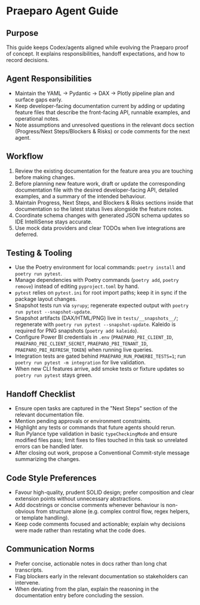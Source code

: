 # Praeparo Agent Guide

## Purpose

This guide keeps Codex/agents aligned while evolving the Praeparo proof of concept. It explains responsibilities, handoff expectations, and how to record decisions.

## Agent Responsibilities

- Maintain the YAML -> Pydantic -> DAX -> Plotly pipeline plan and surface gaps early.
- Keep developer-facing documentation current by adding or updating feature files that describe the front-facing API, runnable examples, and operational notes.
- Note assumptions and unresolved questions in the relevant docs section (Progress/Next Steps/Blockers & Risks) or code comments for the next agent.

## Workflow

1. Review the existing documentation for the feature area you are touching before making changes.
2. Before planning new feature work, draft or update the corresponding documentation file with the desired developer-facing API, detailed examples, and a summary of the intended behaviour.
3. Maintain Progress, Next Steps, and Blockers & Risks sections inside that documentation so the latest status lives alongside the feature notes.
4. Coordinate schema changes with generated JSON schema updates so IDE IntelliSense stays accurate.
5. Use mock data providers and clear TODOs when live integrations are deferred.

## Testing & Tooling

- Use the Poetry environment for local commands: `poetry install` and `poetry run pytest`.
- Manage dependencies with Poetry commands (`poetry add`, `poetry remove`) instead of editing `pyproject.toml` by hand.
- `pytest` relies on `pytest.ini` for root import paths; keep it in sync if the package layout changes.
- Snapshot tests run via `syrupy`; regenerate expected output with `poetry run pytest --snapshot-update`.
- Snapshot artifacts (DAX/HTML/PNG) live in `tests/__snapshots__/`; regenerate with `poetry run pytest --snapshot-update`. Kaleido is required for PNG snapshots (`poetry add kaleido`).
- Configure Power BI credentials in `.env` (`PRAEPARO_PBI_CLIENT_ID`, `PRAEPARO_PBI_CLIENT_SECRET`, `PRAEPARO_PBI_TENANT_ID`, `PRAEPARO_PBI_REFRESH_TOKEN`) when running live queries.
- Integration tests are gated behind `PRAEPARO_RUN_POWERBI_TESTS=1`; run `poetry run pytest -m integration` for live validation.
- When new CLI features arrive, add smoke tests or fixture updates so `poetry run pytest` stays green.

## Handoff Checklist

- Ensure open tasks are captured in the "Next Steps" section of the relevant documentation file.
- Mention pending approvals or environment constraints.
- Highlight any tests or commands that future agents should rerun.
- Run Pylance type validation in basic `typeCheckingMode` and ensure modified files pass; limit fixes to files touched in this task so unrelated errors can be handled later.
- After closing out work, propose a Conventional Commit-style message summarizing the changes.


## Code Style Preferences

- Favour high-quality, prudent SOLID design; prefer composition and clear extension points without unnecessary abstractions.
- Add docstrings or concise comments whenever behaviour is non-obvious from structure alone (e.g. complex control flow, regex helpers, or template handling).
- Keep code comments focused and actionable; explain why decisions were made rather than restating what the code does.

## Communication Norms

- Prefer concise, actionable notes in docs rather than long chat transcripts.
- Flag blockers early in the relevant documentation so stakeholders can intervene.
- When deviating from the plan, explain the reasoning in the documentation entry before concluding the session.
